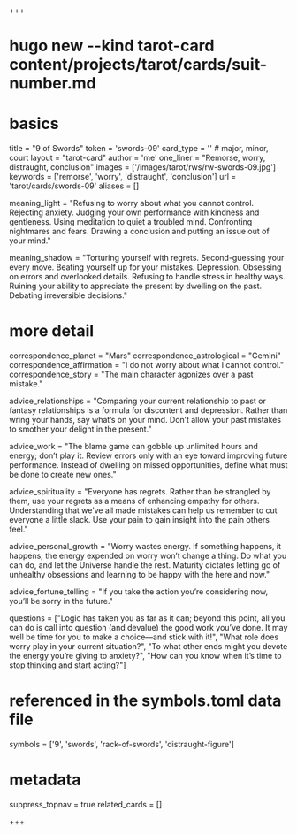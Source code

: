 +++
# hugo new --kind tarot-card content/projects/tarot/cards/suit-number.md
# basics
title     		 = "9 of Swords"
token					 = 'swords-09'
card_type			 = '' # major, minor, court
layout				 = "tarot-card"
author    		 = 'me'
one_liner 		 = "Remorse, worry, distraught, conclusion"
images				 = ['/images/tarot/rws/rw-swords-09.jpg']
keywords			 = ['remorse', 'worry', 'distraught', 'conclusion']
url						 = 'tarot/cards/swords-09'
aliases				 = []

meaning_light  = "Refusing to worry about what you cannot control. Rejecting anxiety. Judging your own performance with kindness and gentleness. Using meditation to quiet a troubled mind. Confronting nightmares and fears. Drawing a conclusion and putting an issue out of your mind."

meaning_shadow = "Torturing yourself with regrets. Second-guessing your every move. Beating yourself up for your mistakes. Depression. Obsessing on errors and overlooked details. Refusing to handle stress in healthy ways. Ruining your ability to appreciate the present by dwelling on the past. Debating irreversible decisions."

# more detail
correspondence_planet 			= "Mars"
correspondence_astrological = "Gemini"
correspondence_affirmation  = "I do not worry about what I cannot control."
correspondence_story 				= "The main character agonizes over a past mistake."

advice_relationships 	 = "Comparing your current relationship to past or fantasy relationships is a formula for discontent and depression. Rather than wring your hands, say what’s on your mind. Don’t allow your past mistakes to smother your delight in the present."

advice_work 					 = "The blame game can gobble up unlimited hours and energy; don’t play it. Review errors only with an eye toward improving future performance. Instead of dwelling on missed opportunities, define what must be done to create new ones."

advice_spirituality 	 = "Everyone has regrets. Rather than be strangled by them, use your regrets as a means of enhancing empathy for others. Understanding that we’ve all made mistakes can help us remember to cut everyone a little slack. Use your pain to gain insight into the pain others feel."

advice_personal_growth = "Worry wastes energy. If something happens, it happens; the energy expended on worry won’t change a thing. Do what you can do, and let the Universe handle the rest. Maturity dictates letting go of unhealthy obsessions and learning to be happy with the here and now."

advice_fortune_telling = "If you take the action you’re considering now, you’ll be sorry in the future."

questions	= ["Logic has taken you as far as it can; beyond this point, all you can do is call into question (and devalue) the good work you’ve done. It may well be time for you to make a choice—and stick with it!", "What role does worry play in your current situation?", "To what other ends might you devote the energy you’re giving to anxiety?", "How can you know when it’s time to stop thinking and start acting?"]

# referenced in the symbols.toml data file
symbols	  = ['9', 'swords', 'rack-of-swords', 'distraught-figure']

# metadata
suppress_topnav = true
related_cards 	= []

+++